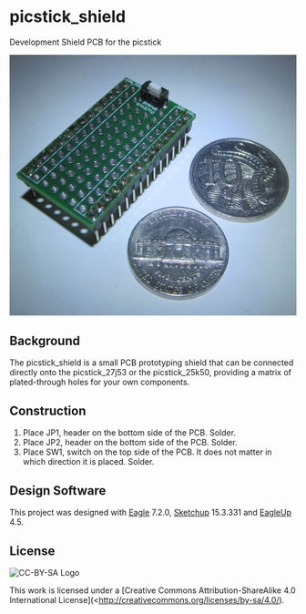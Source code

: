 # picstick_shield
Development Shield PCB for the picstick

![3D](https://github.com/kaza007/picstick_shield/blob/master/picstick_shield_v1_top.jpg) 

Background
----------------
The picstick_shield is a small PCB prototyping shield that can be connected directly onto the picstick_27j53 or the picstick_25k50, providing a matrix of plated-through holes for your own components.

Construction
-----------------
1. Place JP1, header on the bottom side of the PCB. Solder.
2. Place JP2, header on the bottom side of the PCB. Solder.
3. Place SW1, switch on the top side of the PCB. It does not matter in which direction it is placed. Solder.

Design Software
----------------------
This project was designed with [Eagle](http://www.cadsoftusa.com/) 7.2.0, [Sketchup](http://www.sketchup.com/) 15.3.331 and [EagleUp](http://eagleup.wordpress.com) 4.5.

License
-------
![CC-BY-SA Logo](https://i.creativecommons.org/l/by-sa/4.0/88x31.png)

This work is licensed under a [Creative Commons Attribution-ShareAlike 4.0 International License](<http://creativecommons.org/licenses/by-sa/4.0/).
